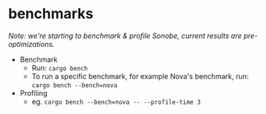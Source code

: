 # benchmarks
*Note: we're starting to benchmark & profile Sonobe, current results are pre-optimizations.*

- Benchmark
    - Run: `cargo bench`
    - To run a specific benchmark, for example Nova's benchmark, run: `cargo bench --bench=nova`
- Profiling
    - eg. `cargo bench --bench=nova -- --profile-time 3`


